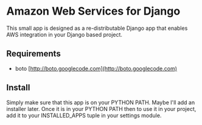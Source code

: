 # Amazon Web Services for Django

This small app is designed as a re-distributable Django app that enables
AWS integration in your Django based project.  

## Requirements

 * boto [http://boto.googlecode.com](http://boto.googlecode.com)

## Install

Simply make sure that this app is on your PYTHON PATH.  Maybe I'll add an 
installer later.  Once it is in your PYTHON PATH then to use it in your 
project, add it to your INSTALLED_APPS tuple in your settings module.